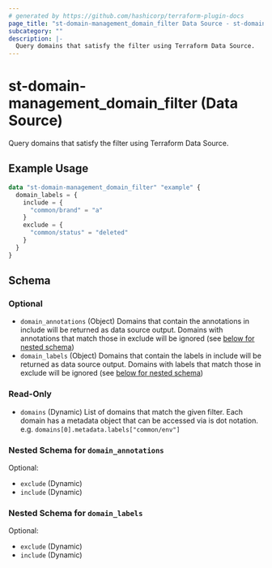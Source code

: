 ```yaml
---
# generated by https://github.com/hashicorp/terraform-plugin-docs
page_title: "st-domain-management_domain_filter Data Source - st-domain-management"
subcategory: ""
description: |-
  Query domains that satisfy the filter using Terraform Data Source.
---
```


# st-domain-management_domain_filter (Data Source)

Query domains that satisfy the filter using Terraform Data Source.

## Example Usage

```terraform
data "st-domain-management_domain_filter" "example" {
  domain_labels = {
    include = {
      "common/brand" = "a"
    }
    exclude = {
      "common/status" = "deleted"
    }
  }
}
```

<!-- schema generated by tfplugindocs -->
## Schema

### Optional

- `domain_annotations` (Object) Domains that contain the annotations in include will be returned as data source output.
Domains with annotations that match those in exclude will be ignored (see [below for nested schema](#nestedatt--domain_annotations))
- `domain_labels` (Object) Domains that contain the labels in include will be returned as data source output.
Domains with labels that match those in exclude will be ignored (see [below for nested schema](#nestedatt--domain_labels))

### Read-Only

- `domains` (Dynamic) List of domains that match the given filter.
Each domain has a metadata object that can be accessed via is dot notation.
e.g. `domains[0].metadata.labels["common/env"]`

<a id="nestedatt--domain_annotations"></a>
### Nested Schema for `domain_annotations`

Optional:

- `exclude` (Dynamic)
- `include` (Dynamic)


<a id="nestedatt--domain_labels"></a>
### Nested Schema for `domain_labels`

Optional:

- `exclude` (Dynamic)
- `include` (Dynamic)

